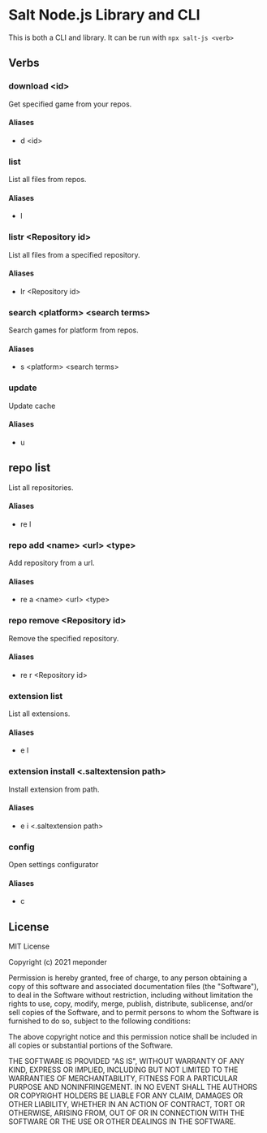# Salt Node.js Library and CLI

This is both a CLI and library. It can be run with `npx salt-js <verb>`

## Verbs

### download &lt;id&gt;

Get specified game from your repos.

#### Aliases

- d &lt;id&gt;

### list 

List all files from repos.

#### Aliases

- l

### listr &lt;Repository id&gt;

List all files from a specified repository.

#### Aliases

- lr &lt;Repository id&gt;

### search &lt;platform&gt; &lt;search terms&gt;

Search games for platform from repos.

#### Aliases

- s &lt;platform&gt; &lt;search terms&gt;

### update

Update cache 

#### Aliases

- u

## repo list

List all repositories.

#### Aliases

- re l

### repo add &lt;name&gt; &lt;url&gt; &lt;type&gt;

Add repository from a url.

#### Aliases

- re a &lt;name&gt; &lt;url&gt; &lt;type&gt;

### repo remove &lt;Repository id&gt;

Remove the specified repository.

#### Aliases

- re r &lt;Repository id&gt;

### extension list

List all extensions.

#### Aliases

- e l

### extension install &lt;.saltextension path&gt;

Install extension from path.

#### Aliases

- e i &lt;.saltextension path&gt;

### config

Open settings configurator

#### Aliases

- c

<!--### config outputDir &lt;path&gt;

Set output directory

### config setUnsecuredOpt &lt;true or false&gt;

Disable or enable insecure connections i.e. torrents, http, ftp-->

## License

MIT License

Copyright (c) 2021 meponder

Permission is hereby granted, free of charge, to any person obtaining a copy
of this software and associated documentation files (the "Software"), to deal
in the Software without restriction, including without limitation the rights
to use, copy, modify, merge, publish, distribute, sublicense, and/or sell
copies of the Software, and to permit persons to whom the Software is
furnished to do so, subject to the following conditions:

The above copyright notice and this permission notice shall be included in all
copies or substantial portions of the Software.

THE SOFTWARE IS PROVIDED "AS IS", WITHOUT WARRANTY OF ANY KIND, EXPRESS OR
IMPLIED, INCLUDING BUT NOT LIMITED TO THE WARRANTIES OF MERCHANTABILITY,
FITNESS FOR A PARTICULAR PURPOSE AND NONINFRINGEMENT. IN NO EVENT SHALL THE
AUTHORS OR COPYRIGHT HOLDERS BE LIABLE FOR ANY CLAIM, DAMAGES OR OTHER
LIABILITY, WHETHER IN AN ACTION OF CONTRACT, TORT OR OTHERWISE, ARISING FROM,
OUT OF OR IN CONNECTION WITH THE SOFTWARE OR THE USE OR OTHER DEALINGS IN THE
SOFTWARE.
